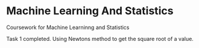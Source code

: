 # Machine Learning And Statistics

Coursework for Machine Learninng and Statistics

Task 1 completed. Using Newtons method to get the square root of a value.